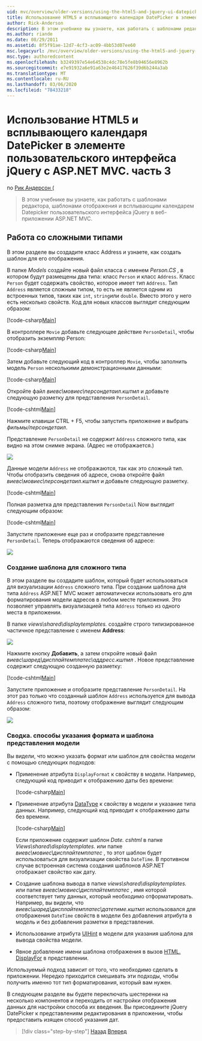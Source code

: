 ```yaml
---
uid: mvc/overview/older-versions/using-the-html5-and-jquery-ui-datepicker-popup-calendar-with-aspnet-mvc/using-the-html5-and-jquery-ui-datepicker-popup-calendar-with-aspnet-mvc-part-3
title: Использование HTML5 и всплывающего календаря DatePicker в элементе пользовательского интерфейса jQuery с ASP.NET MVC. часть 3 | Документация Майкрософт
author: Rick-Anderson
description: В этом учебнике вы узнаете, как работать с шаблонами редактора, шаблонами отображения и всплывающим календарем Datepicker пользовательского интерфейса jQuery в ASP.NET МВ...
ms.author: riande
ms.date: 08/29/2011
ms.assetid: 8f5f91ae-12d7-4cf3-ac09-4bb53d07ee60
msc.legacyurl: /mvc/overview/older-versions/using-the-html5-and-jquery-ui-datepicker-popup-calendar-with-aspnet-mvc/using-the-html5-and-jquery-ui-datepicker-popup-calendar-with-aspnet-mvc-part-3
msc.type: authoredcontent
ms.openlocfilehash: b3249397e54e64538c4dc78e5fe8b94656e8962b
ms.sourcegitcommit: e7e91932a6e91a63e2e46417626f39d6b244a3ab
ms.translationtype: MT
ms.contentlocale: ru-RU
ms.lasthandoff: 03/06/2020
ms.locfileid: "78433218"
---
```

# <a name="using-the-html5-and-jquery-ui-datepicker-popup-calendar-with-aspnet-mvc---part-3"></a>Использование HTML5 и всплывающего календаря DatePicker в элементе пользовательского интерфейса jQuery с ASP.NET MVC. часть 3

по [Рик Андерсон (](https://twitter.com/RickAndMSFT)

> В этом учебнике вы узнаете, как работать с шаблонами редактора, шаблонами отображения и всплывающим календарем Datepicker пользовательского интерфейса jQuery в веб-приложении ASP.NET MVC.

## <a name="working-with-complex-types"></a>Работа со сложными типами

В этом разделе вы создадите класс Address и узнаете, как создать шаблон для его отображения.

В папке *Models* создайте новый файл класса с именем *Person.CS* , в котором будут размещены два типа: класс `Person` и класс `Address`. Класс `Person` будет содержать свойство, которое имеет тип `Address`. Тип `Address` является сложным типом, то есть не является одним из встроенных типов, таких как `int`, `string`или `double`. Вместо этого у него есть несколько свойств. Код для новых классов выглядит следующим образом:

[!code-csharp[Main](using-the-html5-and-jquery-ui-datepicker-popup-calendar-with-aspnet-mvc-part-3/samples/sample1.cs)]

В контроллере `Movie` добавьте следующее действие `PersonDetail`, чтобы отобразить экземпляр Person:

[!code-csharp[Main](using-the-html5-and-jquery-ui-datepicker-popup-calendar-with-aspnet-mvc-part-3/samples/sample2.cs)]

Затем добавьте следующий код в контроллер `Movie`, чтобы заполнить модель `Person` несколькими демонстрационными данными:

[!code-csharp[Main](using-the-html5-and-jquery-ui-datepicker-popup-calendar-with-aspnet-mvc-part-3/samples/sample3.cs)]

Откройте файл *виевс\мовиес\персондетаил.кштмл* и добавьте следующую разметку для представления `PersonDetail`.

[!code-cshtml[Main](using-the-html5-and-jquery-ui-datepicker-popup-calendar-with-aspnet-mvc-part-3/samples/sample4.cshtml)]

Нажмите клавиши CTRL + F5, чтобы запустить приложение и выбрать *фильмы/персондетаил*.

Представление `PersonDetail` не содержит `Address` сложного типа, как видно на этом снимке экрана. (Адрес не отображается.)

![](using-the-html5-and-jquery-ui-datepicker-popup-calendar-with-aspnet-mvc-part-3/_static/image1.png)

Данные модели `Address` не отображаются, так как это сложный тип. Чтобы отобразить сведения об адресе, снова откройте файл *виевс\мовиес\персондетаил.кштмл* и добавьте следующую разметку.

[!code-cshtml[Main](using-the-html5-and-jquery-ui-datepicker-popup-calendar-with-aspnet-mvc-part-3/samples/sample5.cshtml)]

Полная разметка для представления `PersonDetail` Now выглядит следующим образом:

[!code-cshtml[Main](using-the-html5-and-jquery-ui-datepicker-popup-calendar-with-aspnet-mvc-part-3/samples/sample6.cshtml)]

Запустите приложение еще раз и отобразите представление `PersonDetail`. Теперь отображаются сведения об адресе:

![](using-the-html5-and-jquery-ui-datepicker-popup-calendar-with-aspnet-mvc-part-3/_static/image2.png)

### <a name="creating-a-template-for-a-complex-type"></a>Создание шаблона для сложного типа

В этом разделе вы создадите шаблон, который будет использоваться для визуализации `Address` сложного типа. При создании шаблона для типа `Address` ASP.NET MVC может автоматически использовать его для форматирования модели адресов в любом месте приложения. Это позволяет управлять визуализацией типа `Address` только из одного места в приложении.

В папке *views\shared\displaytemplates.* создайте строго типизированное частичное представление с именем **Address**:

![](using-the-html5-and-jquery-ui-datepicker-popup-calendar-with-aspnet-mvc-part-3/_static/image3.png)

Нажмите кнопку **Добавить**, а затем откройте новый файл *виевс\шаред\дисплайтемплатес\аддресс.кштмл* . Новое представление содержит следующую созданную разметку:

[!code-cshtml[Main](using-the-html5-and-jquery-ui-datepicker-popup-calendar-with-aspnet-mvc-part-3/samples/sample7.cshtml)]

Запустите приложение и отобразите представление `PersonDetail`. На этот раз только что созданный шаблон `Address` используется для вывода `Address` сложного типа, поэтому отображение выглядит следующим образом:

![](using-the-html5-and-jquery-ui-datepicker-popup-calendar-with-aspnet-mvc-part-3/_static/image4.png)

### <a name="summary-ways-to-specify-the-model-display-format-and-template"></a>Сводка. способы указания формата и шаблона представления модели

Вы видели, что можно указать формат или шаблон для свойства модели с помощью следующих подходов:

- Применение атрибута `DisplayFormat` к свойству в модели. Например, следующий код приводит к отображению даты без времени:

    [!code-csharp[Main](using-the-html5-and-jquery-ui-datepicker-popup-calendar-with-aspnet-mvc-part-3/samples/sample8.cs)]
- Применение атрибута [DataType](https://msdn.microsoft.com/library/system.componentmodel.dataannotations.datatype.aspx) к свойству в модели и указание типа данных. Например, следующий код приводит к отображению даты без времени.

    [!code-csharp[Main](using-the-html5-and-jquery-ui-datepicker-popup-calendar-with-aspnet-mvc-part-3/samples/sample9.cs)]

    Если приложение содержит шаблон *Date. cshtml* в папке *Views\shared\displaytemplates.* или папке *виевс\мовиес\дисплайтемплатес* , то этот шаблон будет использоваться для визуализации свойства `DateTime`. В противном случае встроенная система создания шаблонов ASP.NET отображает свойство как дату.
- Создание шаблона вывода в папке *views\shared\displaytemplates.* или папке *виевс\мовиес\дисплайтемплатес* , имя которой соответствует типу данных, который необходимо отформатировать. Например, вы видели, что *виевс\шаред\дисплайтемплатес\датетиме.кштмл* использовался для отображения `DateTime` свойств в модели без добавления атрибута в модель и без добавления разметки в представления.
- Использование атрибута [UIHint](https://msdn.microsoft.com/library/system.componentmodel.dataannotations.uihintattribute.uihint.aspx) в модели для указания шаблона для вывода свойства модели.
- Явное добавление имени шаблона отображения в вызов [HTML. DisplayFor](https://msdn.microsoft.com/library/ee407420.aspx) в представлении.

Используемый подход зависит от того, что необходимо сделать в приложении. Нередко приходится смешивать эти подходы, чтобы получить именно тот тип форматирования, который вам нужен.

В следующем разделе вы будете переключать шестеренки на несколько компонентов и переходить от настройки отображения данных для настройки способа их введения. Вы присоедините jQuery DatePicker к представлениям редактирования в приложении, чтобы предоставить изящен способ указания дат.

> [!div class="step-by-step"]
> [Назад](using-the-html5-and-jquery-ui-datepicker-popup-calendar-with-aspnet-mvc-part-2.md)
> [Вперед](using-the-html5-and-jquery-ui-datepicker-popup-calendar-with-aspnet-mvc-part-4.md)
